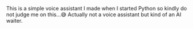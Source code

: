 This is a simple voice assistant I made when I started Python so kindly do not judge me on this...😅
Actually not a voice assistant but kind of an AI waiter.
